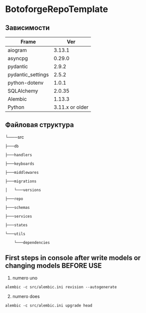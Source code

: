 # BotoforgeRepoTemplate

## Зависимости

| Frame    |   Ver                                                |
|-----------|---------------------------------------------------------|
|aiogram  | 3.13.1 |
|asyncpg    | 0.29.0|
|pydantic   | 2.9.2 | 
|pydantic_settings    | 2.5.2 |
|python-dotenv  | 1.0.1 |
|SQLAlchemy    | 2.0.35 |
|Alembic    | 1.13.3 |
|Python   | 3.11.x or older |


## Файловая структура

└───src

    ├───db

    ├───handlers

    ├───keyboards

    ├───middlewares

    ├───migrations

    │   └───versions

    ├───repo

    ├───schemas

    ├───services

    ├───states

    └───utils

        └───dependencies





## First steps in console after write models or changing models BEFORE USE

1. numero uno 

```
alembic -c src/alembic.ini revision --autogenerate
```

2. numero does

```
alembic -c src/alembic.ini upgrade head
```

